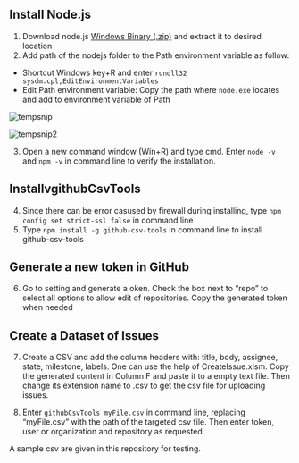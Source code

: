 ## Install Node.js

1. Download node.js [Windows Binary (.zip)](https://nodejs.org/en/download/) and extract it to desired location
2. Add path of the nodejs folder to the Path environment variable as follow:
  - Shortcut Windows key+R and enter `rundll32 sysdm.cpl,EditEnvironmentVariables`
  - Edit Path environment variable: Copy the path where `node.exe` locates and add to environment variable of Path
 
![tempsnip](https://user-images.githubusercontent.com/74153282/150343343-2e7e830a-ebea-4f78-9275-cfc743fc2da7.png)
 
![tempsnip2](https://user-images.githubusercontent.com/74153282/150344410-b7f051fe-d423-489e-a61d-1e0ca9f3e87b.png)

3. Open a new command window (Win+R) and type cmd. Enter `node -v` and `npm -v` in command line to verify the installation. 

## InstallvgithubCsvTools

4. Since there can be error casused by firewall during installing, type `npm config set strict-ssl false` in command line
5. Type `npm install -g github-csv-tools` in command line to install github-csv-tools

## Generate a new token in GitHub

6. Go to setting and generate a oken. Check the box next to “repo” to select all options to allow edit of repositories. Copy the generated token when needed

## Create a Dataset of Issues

7. Create a CSV and add the column headers with: title, body, assignee, state, milestone, labels. 
   One can use the help of CreateIssue.xlsm. Copy the generated content in Column F and paste it to a empty text file. Then change its extension name to .csv to get the csv file for uploading issues.  
   
8. Enter `githubCsvTools myFile.csv` in command line, replacing “myFile.csv” with the path of the targeted csv file. Then enter token, user or organization and repository as requested

A sample csv are given in this repository for testing. 
